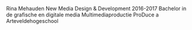 Rina Mehauden
New Media Design & Development 
2016-2017 
Bachelor in de grafische en digitale media 
Multimediaproductie 
ProDuce a
Arteveldehogeschool
